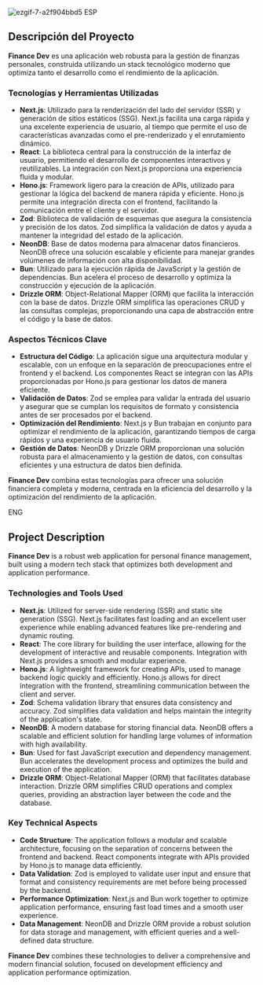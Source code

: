 
![ezgif-7-a2f904bbd5](https://github.com/user-attachments/assets/3662995e-db78-4117-92b2-911728fa2d5b)
ESP
## Descripción del Proyecto

**Finance Dev** es una aplicación web robusta para la gestión de finanzas personales, construida utilizando un stack tecnológico moderno que optimiza tanto el desarrollo como el rendimiento de la aplicación.

### Tecnologías y Herramientas Utilizadas

- **Next.js**: Utilizado para la renderización del lado del servidor (SSR) y generación de sitios estáticos (SSG). Next.js facilita una carga rápida y una excelente experiencia de usuario, al tiempo que permite el uso de características avanzadas como el pre-renderizado y el enrutamiento dinámico.
- **React**: La biblioteca central para la construcción de la interfaz de usuario, permitiendo el desarrollo de componentes interactivos y reutilizables. La integración con Next.js proporciona una experiencia fluida y modular.
- **Hono.js**: Framework ligero para la creación de APIs, utilizado para gestionar la lógica del backend de manera rápida y eficiente. Hono.js permite una integración directa con el frontend, facilitando la comunicación entre el cliente y el servidor.
- **Zod**: Biblioteca de validación de esquemas que asegura la consistencia y precisión de los datos. Zod simplifica la validación de datos y ayuda a mantener la integridad del estado de la aplicación.
- **NeonDB**: Base de datos moderna para almacenar datos financieros. NeonDB ofrece una solución escalable y eficiente para manejar grandes volúmenes de información con alta disponibilidad.
- **Bun**: Utilizado para la ejecución rápida de JavaScript y la gestión de dependencias. Bun acelera el proceso de desarrollo y optimiza la construcción y ejecución de la aplicación.
- **Drizzle ORM**: Object-Relational Mapper (ORM) que facilita la interacción con la base de datos. Drizzle ORM simplifica las operaciones CRUD y las consultas complejas, proporcionando una capa de abstracción entre el código y la base de datos.

### Aspectos Técnicos Clave

- **Estructura del Código**: La aplicación sigue una arquitectura modular y escalable, con un enfoque en la separación de preocupaciones entre el frontend y el backend. Los componentes React se integran con las APIs proporcionadas por Hono.js para gestionar los datos de manera eficiente.
- **Validación de Datos**: Zod se emplea para validar la entrada del usuario y asegurar que se cumplan los requisitos de formato y consistencia antes de ser procesados por el backend.
- **Optimización del Rendimiento**: Next.js y Bun trabajan en conjunto para optimizar el rendimiento de la aplicación, garantizando tiempos de carga rápidos y una experiencia de usuario fluida.
- **Gestión de Datos**: NeonDB y Drizzle ORM proporcionan una solución robusta para el almacenamiento y la gestión de datos, con consultas eficientes y una estructura de datos bien definida.

**Finance Dev** combina estas tecnologías para ofrecer una solución financiera completa y moderna, centrada en la eficiencia del desarrollo y la optimización del rendimiento de la aplicación.


ENG

## Project Description

**Finance Dev** is a robust web application for personal finance management, built using a modern tech stack that optimizes both development and application performance.

### Technologies and Tools Used

- **Next.js**: Utilized for server-side rendering (SSR) and static site generation (SSG). Next.js facilitates fast loading and an excellent user experience while enabling advanced features like pre-rendering and dynamic routing.
- **React**: The core library for building the user interface, allowing for the development of interactive and reusable components. Integration with Next.js provides a smooth and modular experience.
- **Hono.js**: A lightweight framework for creating APIs, used to manage backend logic quickly and efficiently. Hono.js allows for direct integration with the frontend, streamlining communication between the client and server.
- **Zod**: Schema validation library that ensures data consistency and accuracy. Zod simplifies data validation and helps maintain the integrity of the application's state.
- **NeonDB**: A modern database for storing financial data. NeonDB offers a scalable and efficient solution for handling large volumes of information with high availability.
- **Bun**: Used for fast JavaScript execution and dependency management. Bun accelerates the development process and optimizes the build and execution of the application.
- **Drizzle ORM**: Object-Relational Mapper (ORM) that facilitates database interaction. Drizzle ORM simplifies CRUD operations and complex queries, providing an abstraction layer between the code and the database.

### Key Technical Aspects

- **Code Structure**: The application follows a modular and scalable architecture, focusing on the separation of concerns between the frontend and backend. React components integrate with APIs provided by Hono.js to manage data efficiently.
- **Data Validation**: Zod is employed to validate user input and ensure that format and consistency requirements are met before being processed by the backend.
- **Performance Optimization**: Next.js and Bun work together to optimize application performance, ensuring fast load times and a smooth user experience.
- **Data Management**: NeonDB and Drizzle ORM provide a robust solution for data storage and management, with efficient queries and a well-defined data structure.

**Finance Dev** combines these technologies to deliver a comprehensive and modern financial solution, focused on development efficiency and application performance optimization.
